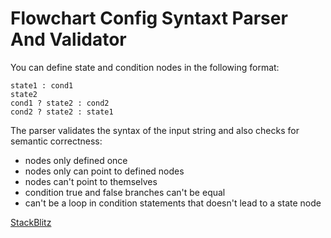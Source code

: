 # Flowchart Config Syntaxt Parser And Validator

You can define state and condition nodes in the following format:

```
state1 : cond1
state2
cond1 ? state2 : cond2
cond2 ? state2 : state1
```

The parser validates the syntax of the input string and also checks for semantic correctness:

- nodes only defined once
- nodes only can point to defined nodes
- nodes can't point to themselves
- condition true and false branches can't be equal
- can't be a loop in condition statements that doesn't lead to a state node

[StackBlitz](https://stackblitz.com/edit/typescript-vfdy93)
